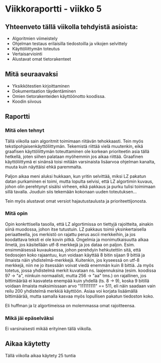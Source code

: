 # Viikkoraportti - viikko 5

## Yhteenveto tällä viikolla tehdyistä asioista:

- Algoritmien viimeistely
- Ohjelman testaus erilaisilla tiedostoilla ja vikojen selvittely
- Käyttöliittymän toteutus
- Vertaisarviointi
- Alustavat omat tietorakenteet

## Mitä seuraavaksi

- Yksikkötestien kirjoittaminen
- Dokumentaation täydentäminen
- Omien tietorakenteiden käyttöönotto koodissa.
- Koodin siivous

## Raportti

### Mitä olen tehnyt

Tällä viikolla sain algoritmit toimimaan riitävän tehokkaasti. Tein myös tekstipohjaisenkäyttöliittymän. Tekemistä riittää vielä muutenkin, eikä graafisen käyttöliittymän toteuttaminen ole korkean prioriteetin asia tällä hetkellä, joten siihen palataan myöhemmin jos aikaa riittää. Graafinen käyttöliittymä ei sinänsä toisi mitään varsinaista lisäarvoa ohjelman kanalta, muuta kuin näyttäisi ehkä paremmalta.

Paljon aikaa meni aluksi hukkaan, kun yritin selvittää, miksi LZ pakatun datan purkaminen ei toimi, mutta lopulta selvisi, että LZ algortimin kuvaus, johon olin perehtynyt sisälsi virheen, eikä pakkaus ja purku tulisi toimimaan sillä tavalla. Jouduin siis tekemään kokonaan uuden toteutuksen...

Tein myös alustavat omat versiot hajautustaulusta ja prioriteettijonosta. 


### Mitä opin

Opin konkrttisella tasolla, että LZ algortimissa on tiettyjä rajoitteita, ainakin siinä muodossa, johon itse tutustuin. LZ pakkaus toimii yksinkertaisella periaatteella, jos merkistö on rajattu perus ascii merkkeihin, ja jos koodattava teksti ei ole kovin pitkä. Ongelmia ja monimutkaisuutta alkaa ilmetä, jos käsitellään utf-8 merkkejä ja jos dataa on paljon. Esim. ensimmäisessä kuvauksessa, johon perehdyin hehkutettiin sitä, että tiedosojen koko rajaantuu, kun voidaan käyttää 8 bitin sijaan 9 bittiä ja ilmaista näin yhdistelmä-merkkejä. Kuitenkin, jos kyseessä on utf-8 merkkejä, niin ne jo itsessään voivat viedä enemmän kuin 8 bittiä. Ja myös totetus, jossa yhdistelmä merkit kuvataan ns. laajennuksina (esim. koodissa 97 -> "a", niinkuin normaalisti, mutta 256 -> "aa" tms.) on rajallinen, jos bittimäärää ei kasvateta enempää kuin yhdellä (ts. 8 -> 9), koska 9 bitillä voidaan ilmaista maksimissaan arvo "111111111" == 511, eli näin saadaan vain reilu 200 yhdistelmä merkkiä käyttöön. Asiaa voi korjata lisäämällä bittimäärää, mutta samalla kasvaa myös lopullisen pakatun tiedoston koko.

Eli huffman ja lz algortimeissa on molemmassa omat rajoitteensa.

### Mikä jäi epäselväksi

Ei varsinaisesti mikää erityinen tällä viikolla.


## Aikaa käytetty

Tällä viikolla aikaa käytety 25 tuntia
